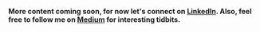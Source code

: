 

**More content coming soon, for now let's connect on [LinkedIn](https://www.linkedin.com/in/dustinrday/).  Also, feel free to follow me on [Medium](https://dustin-day.medium.com/) for interesting tidbits.**
